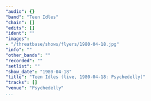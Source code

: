 ```yaml
---
"audio": {}
"band": "Teen Idles"
"chain": []
"edits": []
"ident": ""
"images":
- "/threatbase/shows/flyers/1980-04-18.jpg"
"info": ""
"other_bands": ""
"recorded": ""
"setlist": ""
"show_date": "1980-04-18"
"title": "Teen Idles (live, 1980-04-18: Psychedelly)"
"tracks": []
"venue": "Psychedelly"
...
```

